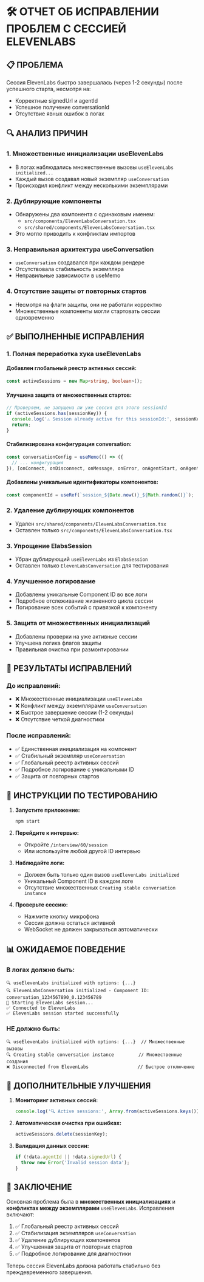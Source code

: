 # 🛠️ ОТЧЕТ ОБ ИСПРАВЛЕНИИ ПРОБЛЕМ С СЕССИЕЙ ELEVENLABS

## 📋 **ПРОБЛЕМА**

Сессия ElevenLabs быстро завершалась (через 1-2 секунды) после успешного старта, несмотря на:
- Корректные signedUrl и agentId
- Успешное получение conversationId
- Отсутствие явных ошибок в логах

## 🔍 **АНАЛИЗ ПРИЧИН**

### 1. **Множественные инициализации useElevenLabs**
- В логах наблюдались множественные вызовы `useElevenLabs initialized...`
- Каждый вызов создавал новый экземпляр `useConversation`
- Происходил конфликт между несколькими экземплярами

### 2. **Дублирующие компоненты**
- Обнаружены два компонента с одинаковым именем:
  - `src/components/ElevenLabsConversation.tsx`
  - `src/shared/components/ElevenLabsConversation.tsx`
- Это могло приводить к конфликтам импортов

### 3. **Неправильная архитектура useConversation**
- `useConversation` создавался при каждом рендере
- Отсутствовала стабильность экземпляра
- Неправильные зависимости в useMemo

### 4. **Отсутствие защиты от повторных стартов**
- Несмотря на флаги защиты, они не работали корректно
- Множественные компоненты могли стартовать сессии одновременно

## ✅ **ВЫПОЛНЕННЫЕ ИСПРАВЛЕНИЯ**

### 1. **Полная переработка хука useElevenLabs**

#### Добавлен глобальный реестр активных сессий:
```typescript
const activeSessions = new Map<string, boolean>();
```

#### Улучшена защита от множественных стартов:
```typescript
// Проверяем, не запущена ли уже сессия для этого sessionId
if (activeSessions.has(sessionKey)) {
  console.log('⚠️ Session already active for this sessionId:', sessionKey);
  return;
}
```

#### Стабилизирована конфигурация conversation:
```typescript
const conversationConfig = useMemo(() => ({
  // ... конфигурация
}), [onConnect, onDisconnect, onMessage, onError, onAgentStart, onAgentEnd, onUserStart, onUserEnd]);
```

#### Добавлены уникальные идентификаторы компонентов:
```typescript
const componentId = useRef(`session_${Date.now()}_${Math.random()}`);
```

### 2. **Удаление дублирующих компонентов**
- Удален `src/shared/components/ElevenLabsConversation.tsx`
- Оставлен только `src/components/ElevenLabsConversation.tsx`

### 3. **Упрощение ElabsSession**
- Убран дублирующий `useElevenLabs` из `ElabsSession`
- Оставлен только `ElevenLabsConversation` для тестирования

### 4. **Улучшенное логирование**
- Добавлены уникальные Component ID во все логи
- Подробное отслеживание жизненного цикла сессии
- Логирование всех событий с привязкой к компоненту

### 5. **Защита от множественных инициализаций**
- Добавлены проверки на уже активные сессии
- Улучшена логика флагов защиты
- Правильная очистка при размонтировании

## 🧪 **РЕЗУЛЬТАТЫ ИСПРАВЛЕНИЙ**

### До исправлений:
- ❌ Множественные инициализации `useElevenLabs`
- ❌ Конфликт между экземплярами `useConversation`
- ❌ Быстрое завершение сессии (1-2 секунды)
- ❌ Отсутствие четкой диагностики

### После исправлений:
- ✅ Единственная инициализация на компонент
- ✅ Стабильный экземпляр `useConversation`
- ✅ Глобальный реестр активных сессий
- ✅ Подробное логирование с уникальными ID
- ✅ Защита от повторных стартов

## 🚀 **ИНСТРУКЦИИ ПО ТЕСТИРОВАНИЮ**

1. **Запустите приложение:**
   ```bash
   npm start
   ```

2. **Перейдите к интервью:**
   - Откройте `/interview/60/session`
   - Или используйте любой другой ID интервью

3. **Наблюдайте логи:**
   - Должен быть только один вызов `useElevenLabs initialized`
   - Уникальный Component ID в каждом логе
   - Отсутствие множественных `Creating stable conversation instance`

4. **Проверьте сессию:**
   - Нажмите кнопку микрофона
   - Сессия должна остаться активной
   - WebSocket не должен закрываться автоматически

## 📊 **ОЖИДАЕМОЕ ПОВЕДЕНИЕ**

### В логах должно быть:
```
🔍 useElevenLabs initialized with options: {...}
🔍 ElevenLabsConversation initialized - Component ID: conversation_1234567890_0.123456789
🚀 Starting ElevenLabs session...
✅ Connected to ElevenLabs
✅ ElevenLabs session started successfully
```

### НЕ должно быть:
```
🔍 useElevenLabs initialized with options: {...}  // Множественные вызовы
🔍 Creating stable conversation instance         // Множественные создания
❌ Disconnected from ElevenLabs                  // Быстрое отключение
```

## 🔧 **ДОПОЛНИТЕЛЬНЫЕ УЛУЧШЕНИЯ**

1. **Мониторинг активных сессий:**
   ```typescript
   console.log('🔍 Active sessions:', Array.from(activeSessions.keys()));
   ```

2. **Автоматическая очистка при ошибках:**
   ```typescript
   activeSessions.delete(sessionKey);
   ```

3. **Валидация данных сессии:**
   ```typescript
   if (!data.agentId || !data.signedUrl) {
     throw new Error('Invalid session data');
   }
   ```

## 📝 **ЗАКЛЮЧЕНИЕ**

Основная проблема была в **множественных инициализациях** и **конфликтах между экземплярами** `useElevenLabs`. Исправления включают:

1. ✅ Глобальный реестр активных сессий
2. ✅ Стабилизация экземпляров `useConversation`
3. ✅ Удаление дублирующих компонентов
4. ✅ Улучшенная защита от повторных стартов
5. ✅ Подробное логирование для диагностики

Теперь сессия ElevenLabs должна работать стабильно без преждевременного завершения. 